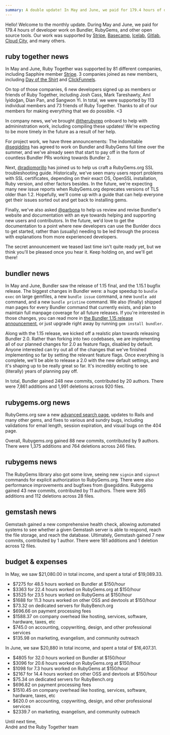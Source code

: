 ```yaml
---
summary: A double update! In May and June, we paid for 179.4 hours of developer work, made Bundler faster, started preparing for Bundler 2, and kicked off some new sub-projects.
---
```


Hello! Welcome to the monthly update. During May and June, we paid for 179.4 hours of developer work on Bundler, RubyGems, and other open source tools. Our work was supported by [Stripe](http://stripe.com/), [Basecamp](https://basecamp.com/), [Icelab](http://icelab.com.au/), [Gitlab](http://gitlab.com/), [Cloud City](http://cloudcity.io), and many others.

## ruby together news


In May and June, Ruby Together was supported by 81 different companies, including Sapphire member [Stripe](https://stripe.com). 3 companies joined as new members, including [Day of the Shirt](https://dayoftheshirt.com) and [ClickFunnels](http://www.clickfunnels.com).

On top of those companies, 6 new developers signed up as members or friends of Ruby Together, including Josh Cass, Mark Tareshawty, Anıl İyidoğan, Dian Pan, and Sangwon Yi. In total, we were supported by 113 individual members and 73 friends of Ruby Together. Thanks to all of our members for making everything that we do possible. &lt;3

In company news, we've brought [@therubyrep](https://twitter.com/therubyrep) onboard to help with admininstration work, including compiling these updates! We're expecting to be more timely in the future as a result of her help.

For project work, we have three announcements: The indomitable [@segiddins](https://twitter.com/segiddins) has agreed to work on Bundler and RubyGems full time over the summer, and we've already seen that start to pay off in the form of countless Bundler PRs working towards Bundler 2.

Next, [@radiomorillo](https://twitter.com/radiomorillo) has joined us to help us craft a RubyGems.org SSL troubleshooting guide. Historically, we've seen many users report problems with SSL certificates, depending on their exact OS, OpenSSL installation, Ruby version, and other factors besides. In the future, we're expecting many new issue reports when RubyGems.org deprecates versions of TLS older than 1.2. Hopefully, we'll come up with a guide that can help everyone get their issues sorted out and get back to installing gems.

Finally, we've also asked [@parbona](https://twitter.com/patricia_arbona) to help us review and revise Bundler's website and documentation with an eye towards helping and supporting new users and contributors. In the future, we'd love to get the documentation to a point where new developers can use the Bunlder docs to get started, rather than (usually) needing to be led through the process with explanations from more experienced developers.

The secret announcement we teased last time isn't quite ready yet, but we think you'll be pleased once you hear it. Keep holding on, and we'll get there!

## bundler news

In May and June, Bundler saw the release of 1.15 final, and the 1.15.1 bugfix release. The biggest changes in Bundler were: a huge speedup to `bundle exec` on large gemfiles, a new `bundle issue` command, a new `bundle add` command, and a new `bundle pristine` command. We also (finally) shipped man pages for every Bundler command that currently exists, and plan to maintain full manpage coverage for all future releases. If you're interested in those changes, you can read more in [the Bundler 1.15 release announcement](http://bundler.io/blog/2017/05/19/bundler-1-15-bundle-oh-so-fast.html), or just upgrade right away by running `gem install bundler`.

Along with the 1.15 release, we kicked off a realstic plan towards releasing Bundler 2.0. Rather than forking into two codebases, we are implementing all of our planned changes for 2.0 as feature flags, disabled by default. Anyone interested can try out all of the changes that we've finished implementing so far by setting the relevant feature flags. Once everything is complete, we'll be able to release a 2.0 with the new default settings, and it's shaping up to be really great so far. It's incredibly exciting to see (literally) years of planning pay off.

In total, Bundler gained 248 new commits, contributed by 20 authors. There were 7,861 additions and 1,991 deletions across 920 files.

## rubygems.org news

RubyGems.org saw a new [advanced search page](https://github.com/rubygems/rubygems.org/pull/1603), updates to Rails and many other gems, and fixes to various and sundry bugs, including validations for email length, session expiration, and visual bugs on the 404 page.

Overall, Rubygems.org gained 88 new commits, contributed by 9 authors. There were 1,375 additions and 764 deletions across 246 files.

## rubygems news

The RubyGems library also got some love, seeing new `signin` and `signout` commands for explicit authorization to RubyGems.org. There were also performance improvements and bugfixes from @segiddins. Rubygems gained 43 new commits, contributed by 11 authors. There were 365 additions and 112 deletions across 28 files.

## gemstash news

Gemstash gained a new comprehensive health check, allowing automated systems to see whether a given Gemstash server is able to respond, reach the file storage, and reach the database. Ultimately, Gemstash gained 7 new commits, contributed by 1 author. There were 181 additions and 1 deletion across 12 files.

## budget &amp; expenses

In May, we saw $21,080.00 in total income, and spent a total of $19,089.33.

  * $7275 for 48.5 hours worked on Bundler at $150/hour
  * $3363 for 22.4 hours worked on RubyGems.org at $150/hour
  * $3525 for 23.5 hours worked on RubyGems at $150/hour
  * $1688 for 11.3 hours worked on other OSS and devtools at $150/hour
  * $73.32 on dedicated servers for RubyBench.org
  * $696.66 on payment processing fees
  * $1588.37 on company overhead like hosting, services, software, hardware, taxes, etc
  * $745.0 on accounting, copywriting, design, and other professional services
  * $135.98 on marketing, evangelism, and community outreach

In June, we saw $20,880 in total income, and spent a total of $16,407.31.

  * $4805 for 32.0 hours worked on Bundler at $150/hour
  * $3096 for 20.6 hours worked on RubyGems.org at $150/hour
  * $1098 for 7.3 hours worked on RubyGems at $150/hour
  * $2167 for 14.4 hours worked on other OSS and devtools at $150/hour
  * $75.34 on dedicated servers for RubyBench.org
  * $696.82 on payment processing fees
  * $1510.45 on company overhead like hosting, services, software, hardware, taxes, etc
  * $620.0 on accounting, copywriting, design, and other professional services
  * $2339.7 on marketing, evangelism, and community outreach

Until next time,<br>
André and the Ruby Together team
